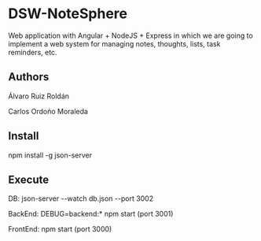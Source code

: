 # DSW-NoteSphere
Web application with Angular + NodeJS + Express in which we are going to implement a web system for managing notes, thoughts, lists, task reminders, etc. 

## Authors

Álvaro Ruiz Roldán

Carlos Ordoño Moraleda

## Install 

npm install -g json-server

## Execute

DB: json-server --watch db.json --port 3002

BackEnd: DEBUG=backend:* npm start (port 3001)

FrontEnd: npm start (port 3000)




